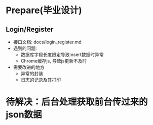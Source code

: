 # Prepare(毕业设计)

## Login/Register
 - 接口文档: docs/login_register.md
 - 遇到的问题:
 	- 数据库字段长度限定导致insert数据时异常
	- Chrome缓存js, 导致js更新不及时
 - 需要改进的地方
 	- 异常的封装
	- 日志的记录及其打印

# 待解决：后台处理获取前台传过来的json数据
